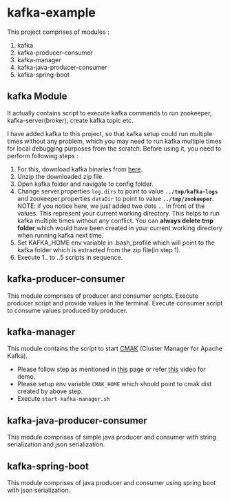 # kafka-example

This project comprises of modules : 

1. kafka
2. kafka-producer-consumer
3. kafka-manager
4. kafka-java-producer-consumer
5. kafka-spring-boot


## kafka Module


It actually contains script to execute kafka commands to run zookeeper, kafka-server(broker), create kafka topic etc.

I have added kafka to this project, so that kafka setup could run multiple times without any problem, which you may need to run kafka multiple times for local debugging purposes from the scratch.
Before using it, you need to perform following steps : 

1. For this, download kafka binaries from [here](https://kafka.apache.org/downloads).
2. Unzip the downloaded zip file.
3. Open kafka folder and navigate to config folder.
4. Change server.properties `log.dirs` to point to value **`../tmp/kafka-logs`** and zookeeper.properties `dataDir` to point to value **`../tmp/zookeeper`**.
NOTE: if you notice here, we just added two dots `..` in front of the values. This represent your current working directory.
This helps to run kafka multiple times without any conflict. You can **always delete tmp folder** which would have been created in your current working directory when running kafka next time.
5. Set KAFKA_HOME env variable in .bash_profile which will point to the kafka folder which is extracted from the zip file(in step 1).
6. Execute 1.. to ..5 scripts in sequence.


## kafka-producer-consumer

This module comprises of producer and consumer scripts.
Execute producer script and provide values in the terminal.
Execute consumer script to consume values produced by producer.


## kafka-manager

This module contains the script to start [CMAK](https://github.com/yahoo/CMAK) (Cluster Manager for Apache Kafka).

* Please follow step as mentioned in [this](https://github.com/yahoo/CMAK#deployment) page or refer [this](https://www.youtube.com/watch?v=AlQfpG10vAc) video for demo.
* Please setup env variable `CMAK_HOME` which should point to cmak dist created by above step.
* Execute `start-kafka-manager.sh`

## kafka-java-producer-consumer
This module comprises of simple java producer and consumer with string serialization and json serialization.

## kafka-spring-boot
This module comprises of java producer and consumer using spring boot with json serialization.
